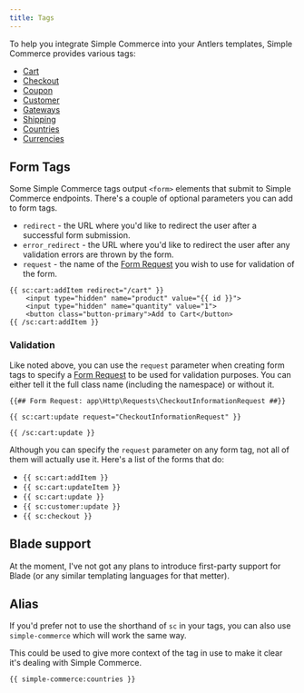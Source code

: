 ```yaml
---
title: Tags
---
```


To help you integrate Simple Commerce into your Antlers templates, Simple Commerce provides various tags:

* [Cart](/tags/cart-tag)
* [Checkout](/tags/checkout-tag)
* [Coupon](/tags/coupon-tag)
* [Customer](/tags/customer-tag)
* [Gateways](/tags/gateways-tag)
* [Shipping](/tags/shipping-tag)
* [Countries](/tags/countries-tag)
* [Currencies](/tags/currencies-tag)

## Form Tags
Some Simple Commerce tags output `<form>` elements that submit to Simple Commerce endpoints. There's a couple of optional parameters you can add to form tags.

* `redirect` - the URL where you'd like to redirect the user after a successful form submission.
* `error_redirect` - the URL where you'd like to redirect the user after any validation errors are thrown by the form.
* `request` - the name of the [Form Request](https://laravel.com/docs/master/validation#creating-form-requests) you wish to use for validation of the form.

```antlers
{{ sc:cart:addItem redirect="/cart" }}
    <input type="hidden" name="product" value="{{ id }}">
    <input type="hidden" name="quantity" value="1">
    <button class="button-primary">Add to Cart</button>
{{ /sc:cart:addItem }}
```

### Validation

Like noted above, you can use the `request` parameter when creating form tags to specify a [Form Request](https://laravel.com/docs/master/validation#creating-form-requests) to be used for validation purposes. You can either tell it the full class name (including the namespace) or without it.

```antlers
{{## Form Request: app\Http\Requests\CheckoutInformationRequest ##}}

{{ sc:cart:update request="CheckoutInformationRequest" }}

{{ /sc:cart:update }}
```

Although you can specify the `request` parameter on any form tag, not all of them will actually use it. Here's a list of the forms that do:

* `{{ sc:cart:addItem }}`
* `{{ sc:cart:updateItem }}`
* `{{ sc:cart:update }}`
* `{{ sc:customer:update }}`
* `{{ sc:checkout }}`

## Blade support

At the moment, I've not got any plans to introduce first-party support for Blade (or any similar templating languages for that metter).

## Alias

If you'd prefer not to use the shorthand of `sc` in your tags, you can also use `simple-commerce` which will work the same way.

This could be used to give more context of the tag in use to make it clear it's dealing with Simple Commerce.

```antlers
{{ simple-commerce:countries }}
```
